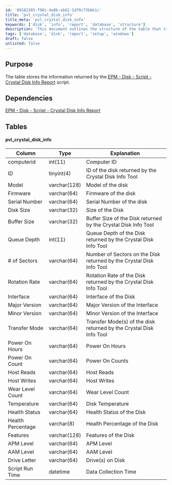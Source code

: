 ```yaml
---
id: '89182385-f98c-4e8b-ab62-1df0c73bbb1c'
title: 'pvl_crystal_disk_info'
title_meta: 'pvl_crystal_disk_info'
keywords: ['disk', 'info', 'report', 'database', 'structure']
description: 'This document outlines the structure of the table that stores information returned by the Crystal Disk Info Report script, including its columns, data types, and explanations for each field.'
tags: ['database', 'disk', 'report', 'setup', 'windows']
draft: false
unlisted: false
---
```


## Purpose

The table stores the information returned by the [EPM - Disk - Script - Crystal Disk Info Report](https://proval.itglue.com/DOC-5078775-12960045) script.

## Dependencies

[EPM - Disk - Script - Crystal Disk Info Report](https://proval.itglue.com/DOC-5078775-12960045)

## Tables

#### pvl_crystal_disk_info

| Column               | Type        | Explanation                                                         |
|----------------------|-------------|---------------------------------------------------------------------|
| computerid           | int(11)    | Computer ID                                                         |
| ID                   | tinyint(4) | ID of the disk returned by the Crystal Disk Info Tool               |
| Model                | varchar(128)| Model of the disk                                                   |
| Firmware             | varchar(64) | Firmware of the disk                                               |
| Serial Number        | varchar(64) | Serial Number of the disk                                          |
| Disk Size            | varchar(32) | Size of the Disk                                                   |
| Buffer Size          | varchar(32) | Buffer Size of the Disk returned by the Crystal Disk Info Tool     |
| Queue Depth          | int(11)    | Queue Depth of the Disk returned by the Crystal Disk Info Tool     |
| # of Sectors         | varchar(64) | Number of Sectors on the Disk returned by the Crystal Disk Info Tool|
| Rotation Rate        | varchar(64) | Rotation Rate of the Disk returned by the Crystal Disk Info Tool   |
| Interface            | varchar(64) | Interface of the Disk                                              |
| Major Version        | varchar(64) | Major Version of the Interface                                     |
| Minor Version        | varchar(64) | Minor Version of the Interface                                     |
| Transfer Mode        | varchar(64) | Transfer Mode(s) of the disk returned by the Crystal Disk Info Tool|
| Power On Hours       | varchar(64) | Power On Hours                                                    |
| Power On Count       | varchar(64) | Power On Counts                                                   |
| Host Reads           | varchar(64) | Host Reads                                                        |
| Host Writes          | varchar(64) | Host Writes                                                       |
| Wear Level Count     | varchar(64) | Wear Level Count                                                  |
| Temperature          | varchar(64) | Disk Temperature                                                  |
| Health Status        | varchar(64) | Health Status of the Disk                                         |
| Health Percentage     | varchar(8)  | Health Percentage of the Disk                                     |
| Features             | varchar(128)| Features of the Disk                                              |
| APM Level            | varchar(64) | APM Level                                                        |
| AAM Level            | varchar(64) | AAM Level                                                        |
| Drive Letter         | varchar(64) | Drive(s) on Disk                                                 |
| Script Run Time      | datetime    | Data Collection Time                                              |



